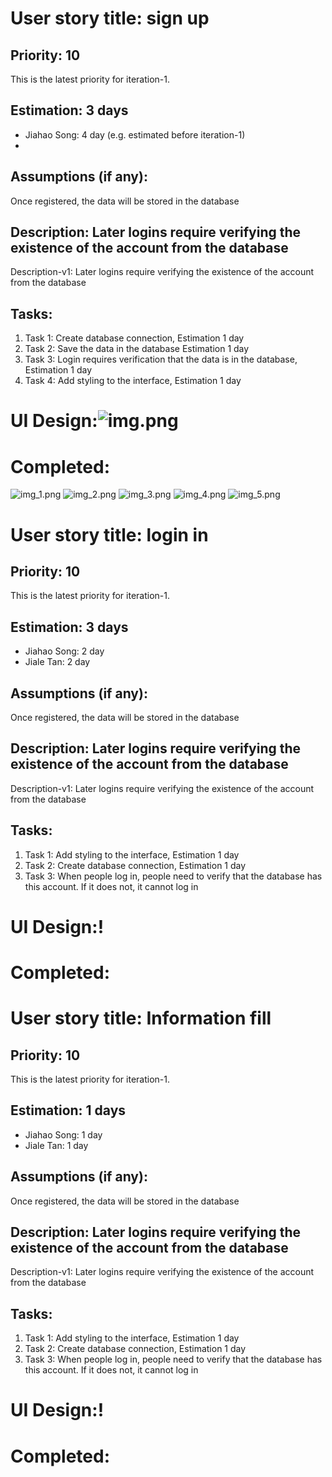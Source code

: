 # User story title: sign up
## Priority: 10
This is the latest priority for iteration-1.

## Estimation: 3 days
* Jiahao Song: 4 day (e.g. estimated before iteration-1)
* 

## Assumptions (if any):
Once registered, the data will be stored in the database


## Description: Later logins require verifying the existence of the account from the database
Description-v1: Later logins require verifying the existence of the account from the database

## Tasks:
1. Task 1: Create database connection, Estimation 1 day
2. Task 2: Save the data in the database Estimation 1 day
3. Task 3: Login requires verification that the data is in the database, Estimation 1 day
4. Task 4: Add styling to the interface, Estimation 1 day

# UI Design:![img.png](img.png)

# Completed:

![img_1.png](img_1.png)
![img_2.png](img_2.png)
![img_3.png](img_3.png)
![img_4.png](img_4.png)
![img_5.png](img_5.png)



# User story title: login in
## Priority: 10
This is the latest priority for iteration-1.

## Estimation: 3 days
* Jiahao Song: 2 day 
* Jiale Tan: 2 day

## Assumptions (if any):
Once registered, the data will be stored in the database


## Description: Later logins require verifying the existence of the account from the database
Description-v1: Later logins require verifying the existence of the account from the database

## Tasks:
1. Task 1: Add styling to the interface, Estimation 1 day
2. Task 2: Create database connection, Estimation 1 day
3. Task 3: When people log in, people need to verify that the database has this account. If it does not, it cannot log in



# UI Design:!

# Completed:




# User story title: Information fill
## Priority: 10
This is the latest priority for iteration-1.

## Estimation: 1 days
* Jiahao Song: 1 day
* Jiale Tan: 1 day

## Assumptions (if any):
Once registered, the data will be stored in the database


## Description: Later logins require verifying the existence of the account from the database
Description-v1: Later logins require verifying the existence of the account from the database

## Tasks:
1. Task 1: Add styling to the interface, Estimation 1 day
2. Task 2: Create database connection, Estimation 1 day
3. Task 3: When people log in, people need to verify that the database has this account. If it does not, it cannot log in



# UI Design:!

# Completed:

